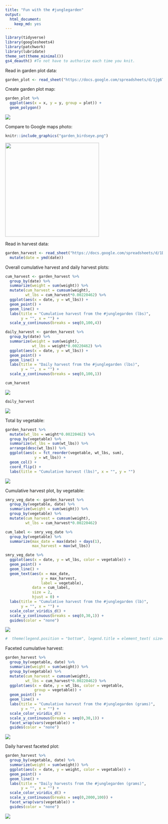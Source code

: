 ```yaml
---
title: "Fun with the #junglegarden"
output: 
  html_document:
    keep_md: yes
---
```





```r
library(tidyverse)
library(googlesheets4)
library(patchwork)
library(lubridate)
theme_set(theme_minimal())
gs4_deauth() #To not have to authorize each time you knit.
```

Read in garden plot data:

```r
garden_plot <- read_sheet("https://docs.google.com/spreadsheets/d/1jg6TTJWZhzaUo2WvW30g3bHbNPA4RD5nNs8l0HNSiaM/edit?usp=sharing")
```

Create garden plot map:

```r
garden_plot %>% 
  ggplot(aes(x = x, y = y, group = plot)) +
  geom_polygon()
```

![](jungle_garden_plot_files/figure-html/unnamed-chunk-3-1.png)<!-- -->

Compare to Google maps photo:


```r
knitr::include_graphics("garden_birdseye.png")
```

<img src="garden_birdseye.png" width="300" />


Read in harvest data:

```r
garden_harvest <- read_sheet("https://docs.google.com/spreadsheets/d/1DekSazCzKqPS2jnGhKue7tLxRU3GVL1oxi-4bEM5IWw/edit?usp=sharing") %>% 
  mutate(date = ymd(date))
```

Overall cumulative harvest and daily harvest plots:

```r
cum_harvest <- garden_harvest %>% 
  group_by(date) %>% 
  summarize(weight = sum(weight)) %>% 
  mutate(cum_harvest = cumsum(weight),
         wt_lbs = cum_harvest*0.00220462) %>%
  ggplot(aes(x = date, y = wt_lbs)) +
  geom_point() +
  geom_line() +
  labs(title = "Cumulative harvest from the #junglegarden (lbs)",
       y = "", x = "") +
  scale_y_continuous(breaks = seq(0,100,4))

daily_harvest <- garden_harvest %>% 
  group_by(date) %>% 
  summarize(weight = sum(weight),
            wt_lbs = weight*0.00220462) %>% 
  ggplot(aes(x = date, y = wt_lbs)) +
  geom_point() +
  geom_line() +
  labs(title = "Daily harvest from the #junglegarden (lbs)",
       y = "", x = "") +
  scale_y_continuous(breaks = seq(0,100,1))

cum_harvest 
```

![](jungle_garden_plot_files/figure-html/unnamed-chunk-6-1.png)<!-- -->

```r
daily_harvest
```

![](jungle_garden_plot_files/figure-html/unnamed-chunk-6-2.png)<!-- -->

Total by vegetable:


```r
garden_harvest %>% 
  mutate(wt_lbs = weight*0.00220462) %>%
  group_by(vegetable) %>% 
  summarize(wt_lbs = sum(wt_lbs)) %>% 
  arrange(desc(wt_lbs)) %>% 
  ggplot(aes(x = fct_reorder(vegetable, wt_lbs, sum),
             y = wt_lbs)) +
  geom_col() +
  coord_flip() +
  labs(title = "Cumulative harvest (lbs)", x = "", y = "")
```

![](jungle_garden_plot_files/figure-html/unnamed-chunk-7-1.png)<!-- -->


Cumulative harvest plot, by vegetable:

```r
smry_veg_date <- garden_harvest %>% 
  group_by(vegetable, date) %>% 
  summarize(weight = sum(weight)) %>% 
  group_by(vegetable) %>% 
  mutate(cum_harvest = cumsum(weight),
         wt_lbs = cum_harvest*0.00220462)

cum_label <- smry_veg_date %>% 
  group_by(vegetable) %>% 
  summarize(max_date = max(date) + days(1),
            max_harvest = max(wt_lbs)) 

smry_veg_date %>%
  ggplot(aes(x = date, y = wt_lbs, color = vegetable)) +
  geom_point() +
  geom_line() +
  geom_text(aes(x = max_date, 
                y = max_harvest, 
                label = vegetable),
            data = cum_label,
            size = 2,
            hjust = 0) +
  labs(title = "Cumulative harvest from the #junglegarden (lb)",
       y = "", x = "") +
  scale_color_viridis_d() +
  scale_y_continuous(breaks = seq(0,30,1)) +    
  guides(color = "none")
```

![](jungle_garden_plot_files/figure-html/unnamed-chunk-8-1.png)<!-- -->

```r
#  theme(legend.position = "bottom", legend.title = element_text( size=2), legend.text=element_text(size=2)) 
```

Faceted cumulative harvest:

```r
garden_harvest %>% 
  group_by(vegetable, date) %>% 
  summarize(weight = sum(weight)) %>% 
  group_by(vegetable) %>% 
  mutate(cum_harvest = cumsum(weight),
         wt_lbs = cum_harvest*0.00220462) %>%
  ggplot(aes(x = date, y = wt_lbs, color = vegetable, 
             group = vegetable)) +
  geom_point() +
  geom_line() +
  labs(title = "Cumulative harvest from the #junglegarden (grams)",
       y = "", x = "") +
  scale_color_viridis_d() +
  scale_y_continuous(breaks = seq(0,30,1)) +
  facet_wrap(vars(vegetable)) +
  guides(color = "none")
```

![](jungle_garden_plot_files/figure-html/unnamed-chunk-9-1.png)<!-- -->

Daily harvest faceted plot:

```r
garden_harvest %>% 
  group_by(vegetable, date) %>% 
  summarize(weight = sum(weight)) %>% 
  ggplot(aes(x = date, y = weight, color = vegetable)) +
  geom_point() +
  geom_line() +
  labs(title = "Daily harvests from the #junglegarden (grams)",
       y = "", x = "") +
  scale_color_viridis_d() +
  scale_y_continuous(breaks = seq(0,2000,100)) +
  facet_wrap(vars(vegetable)) +
  guides(color = "none")
```

![](jungle_garden_plot_files/figure-html/unnamed-chunk-10-1.png)<!-- -->



